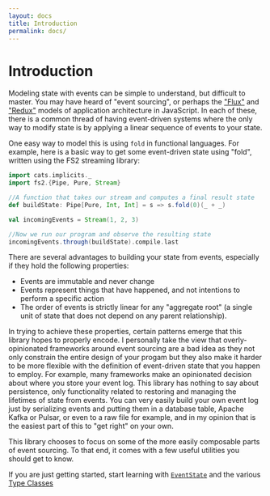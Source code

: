 ```yaml
---
layout: docs
title: Introduction
permalink: docs/
---
```

# Introduction
Modeling state with events can be simple to understand, but difficult to master.
You may have heard of "event sourcing", or perhaps the ["Flux"](https://facebook.github.io/flux/) and ["Redux"](https://redux.js.org/) models of application architecture in JavaScript.
In each of these, there is a common thread of having event-driven systems where the only way to modify state is by applying a linear sequence of events to your state.

One easy way to model this is using `fold` in functional languages.
For example, here is a basic way to get some event-driven state using "fold", written using the FS2 streaming library:

```scala mdoc:silent
import cats.implicits._
import fs2.{Pipe, Pure, Stream}

//A function that takes our stream and computes a final result state
def buildState: Pipe[Pure, Int, Int] = s => s.fold(0)(_ + _)

val incomingEvents = Stream(1, 2, 3)
```
```scala mdoc
//Now we run our program and observe the resulting state
incomingEvents.through(buildState).compile.last
```

There are several advantages to building your state from events, especially if they hold the following properties:
* Events are immutable and never change
* Events represent things that have happened, and not intentions to perform a specific action
* The order of events is strictly linear for any "aggregate root" (a single unit of state that does not depend on any parent relationship).

In trying to achieve these properties, certain patterns emerge that this library hopes to properly encode.
I personally take the view that overly-opinionated frameworks around event sourcing are a bad idea as they not only constrain the entire design of your progam but they also make it harder to be more flexible with the definition of event-driven state that you happen to employ.
For example, many frameworks make an opinionated decision about where you store your event log.
This library has nothing to say about persistence, only functionality related to restoring and managing the lifetimes of state from events.
You can very easily build your own event log just by serializing events and putting them in a database table, Apache Kafka or Pulsar, or even to a raw file for example, and in my opinion that is the easiest part of this to "get right" on your own.

This library chooses to focus on some of the more easily composable parts of event sourcing.
To that end, it comes with a few useful utilities you should get to know.

If you are just getting started, start learning with [`EventState`](eventstate/) and the various [Type Classes](typeclasses/)

